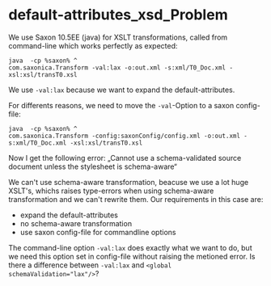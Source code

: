# default-attributes_xsd_Problem

We use Saxon  10.5EE (java) for XSLT transformations, called from command-line which works perfectly as expected:
```
java  -cp %saxon% ^
com.saxonica.Transform -val:lax -o:out.xml -s:xml/T0_Doc.xml -xsl:xsl/transT0.xsl
```
We use ```-val:lax``` because we want to expand the default-attributes. 

For differents reasons, we need to move the ```-val```-Option  to a saxon config-file:
```
java  -cp %saxon% ^
com.saxonica.Transform -config:saxonConfig/config.xml -o:out.xml -s:xml/T0_Doc.xml -xsl:xsl/transT0.xsl
```

Now I get the following error:
„Cannot use a schema-validated source document unless the stylesheet is schema-aware“

We can't use schema-aware transformation, beacuse we use a lot huge XSLT's, whichs raises type-errors when using schema-aware transformation and we can't rewrite them.
Our requirements in this case are:
- expand the default-attributes
- no schema-aware transformation
- use saxon config-file for commandline options

The command-line option ```-val:lax``` does exactly what we want to do, but we need this option set in config-file without raising the metioned error. 
Is there a difference between ```-val:lax``` and ```<global schemaValidation="lax"/>```?


